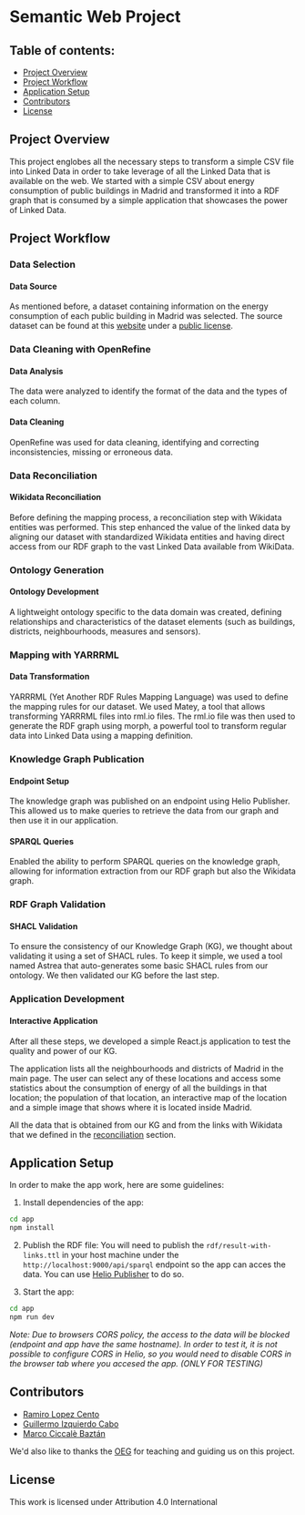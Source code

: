 # Semantic Web Project

## Table of contents:

- [Project Overview](#project-overview)
- [Project Workflow](#project-workflow)
- [Application Setup](#applicacion-setup)
- [Contributors](#contributors)
- [License](#license)

## Project Overview

This project englobes all the necessary steps to transform a simple CSV file into Linked Data in order to take leverage of all the Linked Data that is available on the web. We started with a simple CSV about energy consumption of public buildings in Madrid and transformed it into a RDF graph that is consumed by a simple application that showcases the power of Linked Data.

## Project Workflow

### Data Selection

#### Data Source

As mentioned before, a dataset containing information on the energy consumption of each public building in Madrid was selected. The source dataset can be found at this [website](https://datos.madrid.es/portal/site/egob/menuitem.c05c1f754a33a9fbe4b2e4b284f1a5a0/?vgnextoid=d6fe4f894ef31710VgnVCM1000001d4a900aRCRD&vgnextchannel=374512b9ace9f310VgnVCM100000171f5a0aRCRD&vgnextfmt=default) under a [public license](https://datos.madrid.es/portal/site/egob/menuitem.3efdb29b813ad8241e830cc2a8a409a0/?vgnextoid=108804d4aab90410VgnVCM100000171f5a0aRCRD&vgnextchannel=b4c412b9ace9f310VgnVCM100000171f5a0aRCRD&vgnextfmt=default).

### Data Cleaning with OpenRefine

#### Data Analysis

The data were analyzed to identify the format of the data and the types of each column.

#### Data Cleaning

OpenRefine was used for data cleaning, identifying and correcting inconsistencies, missing or erroneous data.

### Data Reconciliation

#### Wikidata Reconciliation

Before defining the mapping process, a reconciliation step with Wikidata entities was performed. This step enhanced the value of the linked data by aligning our dataset with standardized Wikidata entities and having direct access from our RDF graph to the vast Linked Data available from WikiData.

### Ontology Generation

#### Ontology Development

A lightweight ontology specific to the data domain was created, defining relationships and characteristics of the dataset elements (such as buildings, districts, neighbourhoods, measures and sensors).

### Mapping with YARRRML

#### Data Transformation

YARRRML (Yet Another RDF Rules Mapping Language) was used to define the mapping rules for our dataset. We used Matey, a tool that allows transforming YARRRML files into rml.io files. The rml.io file was then used to generate the RDF graph using morph, a powerful tool to transform regular data into Linked Data using a mapping definition.

### Knowledge Graph Publication

#### Endpoint Setup

The knowledge graph was published on an endpoint using Helio Publisher. This allowed us to make queries to retrieve the data from our graph and then use it in our application.

#### SPARQL Queries

Enabled the ability to perform SPARQL queries on the knowledge graph, allowing for information extraction from our RDF graph but also the Wikidata graph.

### RDF Graph Validation

#### SHACL Validation

To ensure the consistency of our Knowledge Graph (KG), we thought about validating it using a set of SHACL rules. To keep it simple, we used a tool named Astrea that auto-generates some basic SHACL rules from our ontology. We then validated our KG before the last step.

### Application Development

#### Interactive Application

After all these steps, we developed a simple React.js application to test the quality and power of our KG.

The application lists all the neighbourhoods and districts of Madrid in the main page. The user can select any of these locations and access some statistics about the consumption of energy of all the buildings in that location; the population of that location, an interactive map of the location and a simple image that shows where it is located inside Madrid.

All the data that is obtained from our KG and from the links with Wikidata that we defined in the [reconciliation](#data-reconciliation) section.

## Application Setup

In order to make the app work, here are some guidelines:

1. Install dependencies of the app:

```bash
cd app
npm install
```

2. Publish the RDF file:
   You will need to publish the `rdf/result-with-links.ttl` in your host machine under the `http://localhost:9000/api/sparql` endpoint so the app can acces the data. You can use [Helio Publisher](https://github.com/oeg-upm/helio-publisher) to do so.

3. Start the app:

```bash
cd app
npm run dev
```

_Note: Due to browsers CORS policy, the access to the data will be blocked (endpoint and app have the same hostname). In order to test it, it is not possible to configure CORS in Helio, so you would need to disable CORS in the browser tab where you accesed the app. (ONLY FOR TESTING)_

## Contributors

- [Ramiro Lopez Cento](https://github.com/ramirolc02)
- [Guillermo Izquierdo Cabo](https://github.com/GuilleIzk)
- [Marco Ciccalè Baztán](https://github.com/mciccale)

We'd also like to thanks the [OEG](https://oeg.fi.upm.es) for teaching and guiding us on this project.

## License

This work is licensed under Attribution 4.0 International
